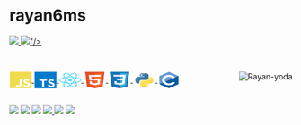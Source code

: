 # rayan6ms
<div>
  <a href="https://beacons.ai/rayan6ms">
    <img height="180em" src="https://github-readme-stats.vercel.app/api?username=rayan6ms&show_icons=true&theme=dracula&include_all_commits=true&count_private=true"/>
    <img height="180em" src="https://github-readme.stats.vercel.app/api/top-langs/?username=rayan6ms&layout=compact&langs_count=168theme=dracula"/>"/>
</div>
  
##
  
<div style="display: inline_block"><br>
  <img align="center" alt="Rayan-Js" height="30" width="40" src="https://raw.githubusercontent.com/devicons/devicon/master/icons/javascript/javascript-plain.svg">
  <img align="center" alt="Rayan-Ts" height="30" width="40" src="https://raw.githubusercontent.com/devicons/devicon/master/icons/typescript/typescript-plain.svg">
  <img align="center" alt="Rayan-React" height="30" width="40" src="https://raw.githubusercontent.com/devicons/devicon/master/icons/react/react-original.svg">
  <img align="center" alt="Rayan-HTML" height="30" width="40" src="https://raw.githubusercontent.com/devicons/devicon/master/icons/html5/html5-original.svg">
  <img align="center" alt="Rayan-CSS" height="30" width="40" src="https://raw.githubusercontent.com/devicons/devicon/master/icons/css3/css3-original.svg">
  <img align="center" alt="Rayan-Python" height="30" width="40" src="https://raw.githubusercontent.com/devicons/devicon/master/icons/python/python-original.svg">
  <img align="center" alt="Rayan-C" height="30" width="40" src="https://raw.githubusercontent.com/devicons/devicon/master/icons/c/c-original.svg">
  <img align="right" alt="Rayan-yoda" src="https://cdn.discordapp.com/attachments/795358919417397249/825430589581688872/h1.gif">
</div>

##
  
<div>
  <a href="https://www.youtube.com/channel/UC9ie1R625yIux9sQGTN2ztQ" target="_blank"><img src="https://img.shields.io/badge/YouTube-FF0000?style=for-the-
  badge&logo=youtube&logoColor=white" target="_blank"></a>
  <a href="https://instagram.com/rayan6ms" target="_blank"><img src="https://img.shields.io/badge/-Instagram-%23E4405F?style=for-the-badge&logo=instagram&logoColor=white" target="_blank"></a>
  <a href="https://www.twitch.tv/migole_" target="_blank"><img src="https://img.shields.io/badge/Twitch-9146FF?style=for-the-badge&logo=twitch&logoColor=white"
  target="_blank"></a>
  <a href="https://discord.gg/kwTrbE8ukF" target="_blank"><img src="https://img.shields.1o/badge/Discord-7289DA?style=for-the-badge&logo=discord&logoColor=white" target="_blank">
  </a>
  <a href ="mailto:rayan6ms@gmail.com"><img src="https://img.shields.io/badge/-Gmail-%23333?style=for-the-badge&logo-gmail&logoColor=white" target="_blank"></a>
  <a href="https://www.linkedin.com/in/rayan6ms" target="_blank"><img src="https://img.shields.io/badge/-LinkedIn-%23007785?style=for-the-badge&logo=linkedin&logoColor=white" target="_blank"></a>
</div>
